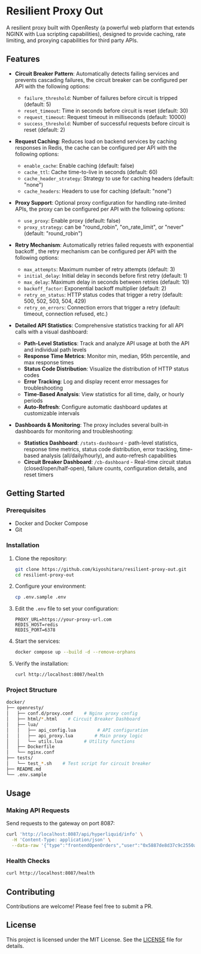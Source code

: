 # Resilient Proxy Out

A resilient proxy built with OpenResty (a powerful web platform that extends NGINX with Lua scripting capabilities), designed to provide caching, rate limiting, and proxying capabilities for third party APIs.

## Features

- **Circuit Breaker Pattern**: Automatically detects failing services and prevents cascading failures, the circuit breaker can be configured per API with the following options:
    - `failure_threshold`: Number of failures before circuit is tripped (default: 5)
    - `reset_timeout`: Time in seconds before circuit is reset (default: 30)
    - `request_timeout`: Request timeout in milliseconds (default: 10000)
    - `success_threshold`: Number of successful requests before circuit is reset (default: 2)
- **Request Caching**: Reduces load on backend services by caching responses in Redis, the cache can be configured per API with the following options:
    - `enable_cache`: Enable caching (default: false)
    - `cache_ttl`: Cache time-to-live in seconds (default: 60)
    - `cache_header_strategy`: Strategy to use for caching headers (default: "none")
    - `cache_headers`: Headers to use for caching (default: "none")
- **Proxy Support**: Optional proxy configuration for handling rate-limited APIs, the proxy can be configured per API with the following options:
    - `use_proxy`: Enable proxy (default: false)
    - `proxy_strategy`: can be "round_robin", "on_rate_limit", or "never" (default: "round_robin")
- **Retry Mechanism**: Automatically retries failed requests with exponential backoff , the retry mechanism can be configured per API with the following options:

    - `max_attempts`: Maximum number of retry attempts (default: 3)
    - `initial_delay`: Initial delay in seconds before first retry (default: 1)
    - `max_delay`: Maximum delay in seconds between retries (default: 10)
    - `backoff_factor`: Exponential backoff multiplier (default: 2)
    - `retry_on_status`: HTTP status codes that trigger a retry (default: 500, 502, 503, 504, 429)
    - `retry_on_errors`: Connection errors that trigger a retry (default: timeout, connection refused, etc.)
- **Detailed API Statistics**: Comprehensive statistics tracking for all API calls with a visual dashboard:
    - **Path-Level Statistics**: Track and analyze API usage at both the API and individual path levels
    - **Response Time Metrics**: Monitor min, median, 95th percentile, and max response times
    - **Status Code Distribution**: Visualize the distribution of HTTP status codes
    - **Error Tracking**: Log and display recent error messages for troubleshooting
    - **Time-Based Analysis**: View statistics for all time, daily, or hourly periods
    - **Auto-Refresh**: Configure automatic dashboard updates at customizable intervals

- **Dashboards & Monitoring**: The proxy includes several built-in dashboards for monitoring and troubleshooting:
  - **Statistics Dashboard**: `/stats-dashboard` - path-level statistics, response time metrics, status code distribution, error tracking, time-based analysis (all/daily/hourly), and auto-refresh capabilities
  - **Circuit Breaker Dashboard**: `/cb-dashboard` - Real-time circuit status (closed/open/half-open), failure counts, configuration details, and reset timers


## Getting Started

### Prerequisites

- Docker and Docker Compose
- Git

### Installation

1. Clone the repository:
   ```bash
   git clone https://github.com/kiyoshitaro/resilient-proxy-out.git
   cd resilient-proxy-out
   ```

2. Configure your environment:
   ```bash
   cp .env.sample .env
   ```
   
3. Edit the `.env` file to set your configuration:
   ```
   PROXY_URL=https://your-proxy-url.com
   REDIS_HOST=redis
   REDIS_PORT=6378
   ```

4. Start the services:
   ```bash
   docker compose up --build -d --remove-orphans
   ```

5. Verify the installation:
   ```bash
   curl http://localhost:8087/health
   ```

### Project Structure
```bash
docker/
├── openresty/
│   ├── conf.d/proxy.conf    # Nginx proxy config
│   ├── html/*.html    # Circuit Breaker Dashboard
│   ├── lua/
│   │   ├── api_config.lua        # API configuration
│   │   ├── api_proxy.lua        # Main proxy logic
│   │   └── utils.lua        # Utility functions
│   ├── Dockerfile
│   └── nginx.conf
├── tests/
│   └── test_*.sh    # Test script for circuit breaker
├── README.md
└── .env.sample
```

## Usage
### Making API Requests
Send requests to the gateway on port 8087:

```bash
curl 'http://localhost:8087/api/hyperliquid/info' \
  -H 'Content-Type: application/json' \
  --data-raw '{"type":"frontendOpenOrders","user":"0x5887de8d37c9c2550a4d0b86127c43b2e1904545"'
```
### Health Checks
```bash
curl http://localhost:8087/health
```

## Contributing

Contributions are welcome! Please feel free to submit a PR.

## License

This project is licensed under the MIT License. See the [LICENSE](LICENSE) file for details.

